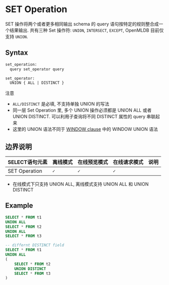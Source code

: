 # SET Operation



SET 操作将两个或者更多相同输出 schema 的 query 语句按特定的规则整合成一个结果输出. 共有三种 Set 操作符: `UNION`, `INTERSECT`, `EXCEPT`, OpenMLDB 目前仅支持 `UNION`.



## Syntax

```yacc
set_operation:
  query set_operator query

set_operator:
  UNION { ALL | DISTINCT }
```

注意

- `ALL/DISTINCT` 是必填, 不支持单独 UNION 的写法
- 同一层 Set Operation 里, 多个 UNION 操作必须都是 UNION ALL 或者 UNION DISTINCT.  可以利用子查询将不同 DISTINCT 属性的 query 串联起来
- 这里的 UNION 语法不同于 [WINDOW clause](./WINDOW_CLAUSE.md) 中的 WINDOW UNION 语法 

## 边界说明

| SELECT语句元素 | 离线模式  | 在线预览模式 | 在线请求模式 | 说明 |
| :------------- | --------- | ------------ | ------------ | :--- |
| SET Operation  | **``✓``** | **``✓``**    | **``✓``**    |      |

- 在线模式下只支持 UNION ALL, 离线模式支持 UNION ALL 和 UNION DISTINCT



## Example

```sql
SELECT * FROM t1
UNION ALL
SELECT * FROM t2
UNION ALL
SELECT * FROM t3

-- differnt DISTINCT field
SELECT * FROM t1
UNION ALL
(
    SELECT * FROM t2
    UNION DISTINCT
    SELECT * FROM t3
)
```

